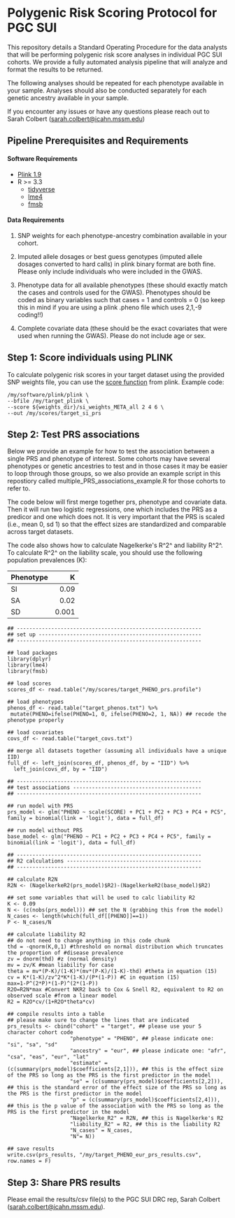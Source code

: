 # Polygenic Risk Scoring Protocol for PGC SUI
This repository details a Standard Operating Procedure for the data analysts that will be performing polygenic risk score analyses in individual PGC SUI cohorts. We provide a fully automated analysis pipeline that will analyze and format the results to be returned.

The following analyses should be repeated for each phenotype available in your sample. Analyses should also be conducted separately for each genetic ancestry available in your sample. 

If you encounter any issues or have any questions please reach out to Sarah Colbert (sarah.colbert@icahn.mssm.edu)

## Pipeline Prerequisites and Requirements

#### Software Requirements

* [Plink 1.9](https://www.cog-genomics.org/plink/)
* R >= 3.3
  * [tidyverse](https://github.com/tidyverse/tidyverse)
  * [lme4](https://cran.r-project.org/web/packages/lme4/index.html)
  * [fmsb](https://cran.r-project.org/web/packages/fmsb/index.html)

#### Data Requirements

1) SNP weights for each phenotype-ancestry combination available in your cohort.

2) Imputed allele dosages or best guess genotypes (imputed allele dosages converted to hard calls) in plink binary format are both fine. Please only include individuals who were included in the GWAS. 

3) Phenotype data for all available phenotypes (these should exactly match the cases and controls used for the GWAS). Phenotypes should be coded as binary variables such that cases = 1 and controls = 0 (so keep this in mind if you are using a plink .pheno file which uses 2,1,-9 coding!!)

4) Complete covariate data (these should be the exact covariates that were used when running the GWAS). Please do not include age or sex. 


## Step 1: Score individuals using PLINK

To calculate polygenic risk scores in your target dataset using the provided SNP weights file, you can use the [score function](https://www.cog-genomics.org/plink/1.9/score) from plink. Example code: 

```
/my/software/plink/plink \
--bfile /my/target_plink \
--score ${weights_dir}/si_weights_META_all 2 4 6 \
--out /my/scores/target_si_prs
```

## Step 2: Test PRS associations

Below we provide an example for how to test the association between a single PRS and phenotype of interest. Some cohorts may have several phenotypes or genetic ancestries to test and in those cases it may be easier to loop through those groups, so we also provide an example script in this repostiory called multiple_PRS_associations_example.R for those cohorts to refer to. 

The code below will first merge together prs, phenotype and covariate data. Then it will run two logistic regressions, one which includes the PRS as a predicor and one which does not. It is very important that the PRS is scaled (i.e., mean 0, sd 1) so that the effect sizes are standardized and comparable across target datasets. 

The code also shows how to calculate Nagelkerke's R^2^ and liability R^2^. To calculate R^2^ on the liability scale, you should use the following population prevalences (K): 

| Phenotype | K             |
| :-------- |--------------:|
| SI        | 0.09          |
| SA        | 0.02          |
| SD        | 0.001         |

```
## -----------------------------------------------------------
## set up ----------------------------------------------------
## -----------------------------------------------------------

## load packages
library(dplyr)
library(lme4)
library(fmsb)

## load scores
scores_df <- read.table("/my/scores/target_PHENO_prs.profile")

## load phenotypes
phenos_df <- read.table("target_phenos.txt") %>%
 mutate(PHENO=ifelse(PHENO=1, 0, ifelse(PHENO=2, 1, NA)) ## recode the phenotype properly

## load covariates
covs_df <- read.table("target_covs.txt")

## merge all datasets together (assuming all individuals have a unique IID)
full_df <- left_join(scores_df, phenos_df, by = "IID") %>%
  left_join(covs_df, by = "IID")

## -----------------------------------------------------------
## test associations -----------------------------------------
## -----------------------------------------------------------

## run model with PRS
prs_model <- glm("PHENO ~ scale(SCORE) + PC1 + PC2 + PC3 + PC4 + PC5", family = binomial(link = 'logit'), data = full_df)

## run model without PRS
base_model <- glm("PHENO ~ PC1 + PC2 + PC3 + PC4 + PC5", family = binomial(link = 'logit'), data = full_df)

## -----------------------------------------------------------
## R2 calculations -------------------------------------------
## -----------------------------------------------------------

## calculate R2N
R2N <- (NagelkerkeR2(prs_model)$R2)-(NagelkerkeR2(base_model)$R2)

## set some variables that will be used to calc liability R2
K <- 0.09
N <- (c(nobs(prs_model))) ## set the N (grabbing this from the model)
N_cases <- length(which(full_df[[PHENO]]==1))
P <- N_cases/N

## calculate liability R2
## do not need to change anything in this code chunk
thd = -qnorm(K,0,1) #threshold on normal distribution which truncates the proportion of #disease prevalence
zv = dnorm(thd) #z (normal density)
mv = zv/K #mean liability for case
theta = mv*(P-K)/(1-K)*(mv*(P-K)/(1-K)-thd) #theta in equation (15)
cv = K*(1-K)/zv^2*K*(1-K)/(P*(1-P)) #C in equation (15) 
max=1-P^(2*P)*(1-P)^(2*(1-P))
R2O=R2N*max #Convert NKR2 back to Cox & Snell R2, equivalent to R2 on observed scale #from a linear model
R2 = R2O*cv/(1+R2O*theta*cv)

## compile results into a table
## please make sure to change the lines that are indicated
prs_results <- cbind("cohort" = "target", ## please use your 5 character cohort code 
                    "phenotype" = "PHENO", ## please indicate one: "si", "sa", "sd"
                    "ancestry" = "eur", ## please indicate one: "afr", "csa", "eas", "eur", "lat" 
                    "estimate" = (c(summary(prs_model)$coefficients[2,1])), ## this is the effect size of the PRS so long as the PRS is the first predictor in the model 
                    "se" = (c(summary(prs_model)$coefficients[2,2])), ## this is the standard error of the effect size of the PRS so long as the PRS is the first predictor in the model 
                    "p" = (c(summary(prs_model)$coefficients[2,4])), ## this is the p value of the association with the PRS so long as the PRS is the first predictor in the model
                    "Nagelkerke_R2" = R2N, ## this is Nagelkerke's R2
                    "liability_R2" = R2, ## this is the liability R2
                    "N_cases" = N_cases, 
                    "N"= N))

## save results
write.csv(prs_results, "/my/target_PHENO_eur_prs_results.csv", row.names = F)

```

## Step 3: Share PRS results

Please email the results/csv file(s) to the PGC SUI DRC rep, Sarah Colbert (sarah.colbert@icahn.mssm.edu). 
